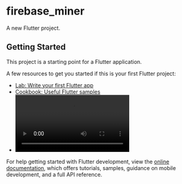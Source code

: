 # firebase_miner

A new Flutter project.

## Getting Started

This project is a starting point for a Flutter application.

A few resources to get you started if this is your first Flutter project:

- [Lab: Write your first Flutter app](https://docs.flutter.dev/get-started/codelab)
- [Cookbook: Useful Flutter samples](https://docs.flutter.dev/cookbook)
- ![1](lib/images/firebase_miner.webm)

For help getting started with Flutter development, view the
[online documentation](https://docs.flutter.dev/), which offers tutorials,
samples, guidance on mobile development, and a full API reference.
